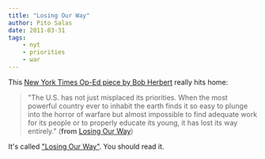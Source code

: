 ```yaml
---
title: "Losing Our Way"
author: Pito Salas
date: 2011-03-31
tags:
    - nyt
    - priorities
    - war
---
```




This [New York Times Op-Ed piece by Bob
Herbert](<http://www.nytimes.com/2011/03/26/opinion/26herbert.html?_r=1&ref=bobherbert>)
really hits home:

> "The U.S. has not just misplaced its priorities. When the most powerful
> country ever to inhabit the earth finds it so easy to plunge into the horror
> of warfare but almost impossible to find adequate work for its people or to
> properly educate its young, it has lost its way entirely." (**from** [Losing
> Our
> Way](<http://www.nytimes.com/2011/03/26/opinion/26herbert.html?_r=1&ref=bobherbert>))

It's called ["Losing Our
Way"](<http://www.nytimes.com/2011/03/26/opinion/26herbert.html?_r=1&ref=bobherbert>).
You should read it.


